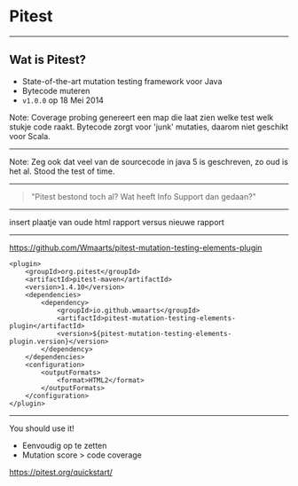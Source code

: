 # Pitest

----
## Wat is Pitest?

- State-of-the-art mutation testing framework voor Java
- Bytecode muteren
- `v1.0.0` op 18 Mei 2014

Note: Coverage probing genereert een map die laat zien welke test welk stukje code raakt.
Bytecode zorgt voor 'junk' mutaties, daarom niet geschikt voor Scala.

----

<!-- .slide: data-background="/img/java_5.png" data-background-size="contain" data-background-color="#e84b3c" -->

Note: Zeg ook dat veel van de sourcecode in java 5 is geschreven, zo oud is het al. Stood the test of time.

----

> "Pitest bestond toch al? Wat heeft Info Support dan gedaan?"

----

insert plaatje van oude html rapport versus nieuwe rapport

----

https://github.com/Wmaarts/pitest-mutation-testing-elements-plugin

```
<plugin>
    <groupId>org.pitest</groupId>
    <artifactId>pitest-maven</artifactId>
    <version>1.4.10</version>
    <dependencies>
        <dependency>
            <groupId>io.github.wmaarts</groupId>
            <artifactId>pitest-mutation-testing-elements-plugin</artifactId>
            <version>${pitest-mutation-testing-elements-plugin.version}</version>
        </dependency>
    </dependencies>
    <configuration>
        <outputFormats>
            <format>HTML2</format>
        </outputFormats>
    </configuration>
</plugin>
```

----

You should use it!
- Eenvoudig op te zetten
- Mutation score > code coverage

https://pitest.org/quickstart/